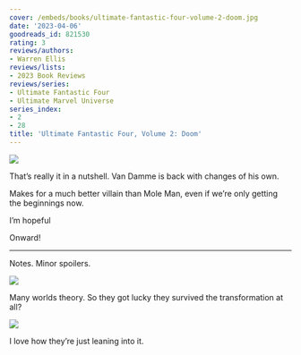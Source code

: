 ```yaml
---
cover: /embeds/books/ultimate-fantastic-four-volume-2-doom.jpg
date: '2023-04-06'
goodreads_id: 821530
rating: 3
reviews/authors:
- Warren Ellis
reviews/lists:
- 2023 Book Reviews
reviews/series:
- Ultimate Fantastic Four
- Ultimate Marvel Universe
series_index:
- 2
- 28
title: 'Ultimate Fantastic Four, Volume 2: Doom'
---
```

![](/embeds/books/attachments/ultimate-fantastic-four-v2-1a24d4.png)

That’s really it in a nutshell. Van Damme is back with changes of his own. 

Makes for a much better villain than Mole Man, even if we’re only getting the beginnings now. 

I’m hopeful

Onward!


<!--more-->

---



Notes. Minor spoilers. 

![](/embeds/books/attachments/ultimate-fantastic-four-v2-85c6f4.png)

Many worlds theory. So they got lucky they survived the transformation at all?

![](/embeds/books/attachments/ultimate-fantastic-four-v2-4c1d7f.png)

I love how they’re just leaning into it. 


